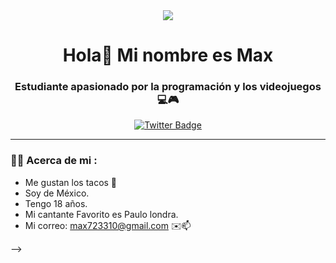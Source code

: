 <div id="header" align="center">
  <img src="https://media.giphy.com/media/sIIhZliB2McAo/giphy.gif" wisth="1000" />
  <h1 align="center"> Hola👋 Mi nombre es Max</h1>
  <h3 align="center">Estudiante apasionado por la programación y los videojuegos 💻🎮</h3>
   </div>

  <div id="badges" align="center">
    <a href="https://twitter.com/MaxRoostie">
  <img src="https://img.shields.io/twitter/url?label=twitter&logo=twitter&style=social&url=MaxRoostie" 
       alt= "Twitter Badge" />
      </a>
  </div>

---

### 👨‍💻 Acerca de mi :

- Me gustan los tacos 🌮
- Soy de México.
- Tengo 18 años.
- Mi cantante Favorito es Paulo londra.
- Mi correo: max723310@gmail.com ✉️📫

-->
